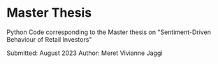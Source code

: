 # Master Thesis
Python Code corresponding to the Master thesis on "Sentiment-Driven Behaviour of Retail Investors"

Submitted: August 2023
Author: Meret Vivianne Jaggi
